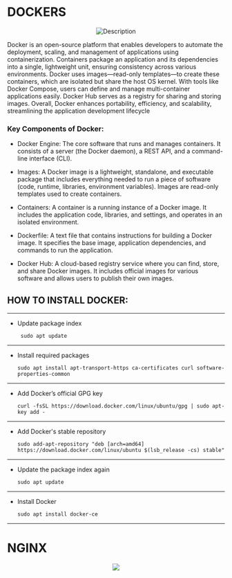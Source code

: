 # DOCKERS

<p align="center">
  <img src= https://github.com/saksham142/starting-ec2/blob/cd28260524bbf1012c67118dda918f1b60715fdf/1_AFo8ylyGvmAzIlKvsQiT-A.jpg alt="Description" />
</p>   


Docker is an open-source platform that enables developers to automate the deployment, scaling, and management of applications using containerization. Containers package an application and its dependencies into a single, lightweight unit, ensuring consistency across various environments. Docker uses images—read-only templates—to create these containers, which are isolated but share the host OS kernel. With tools like Docker Compose, users can define and manage multi-container applications easily. Docker Hub serves as a registry for sharing and storing images. Overall, Docker enhances portability, efficiency, and scalability, streamlining the application development lifecycle

### Key Components of Docker:


- Docker Engine: The core software that runs and manages containers. It consists of a server (the Docker daemon), a REST API, and a command-line interface (CLI).

- Images: A Docker image is a lightweight, standalone, and executable package that includes everything needed to run a piece of software (code, runtime, libraries, environment variables). Images are read-only templates used to create containers.

- Containers: A container is a running instance of a Docker image. It includes the application code, libraries, and settings, and operates in an isolated environment.

- Dockerfile: A text file that contains instructions for building a Docker image. It specifies the base image, application dependencies, and commands to run the application.

- Docker Hub: A cloud-based registry service where you can find, store, and share Docker images. It includes official images for various software and allows users to publish their own images.

## HOW TO INSTALL DOCKER:
---------------------------------------------------------------------------------------------------------------------------------------------------------------------------------------------------------------------
- Update package index

       sudo apt update
-------------------------------------------------------------------------------------------------------------------------------------------------------------------------------------------------------------------- 
- Install required packages

      sudo apt install apt-transport-https ca-certificates curl software-properties-common
---------------------------------------------------------------------------------------------------------------------------------------------------------------------------------------------------------------------
- Add Docker’s official GPG key

      curl -fsSL https://download.docker.com/linux/ubuntu/gpg | sudo apt-key add -
---------------------------------------------------------------------------------------------------------------------------------------------------------------------------------------------------------------------
- Add Docker's stable repository

      sudo add-apt-repository "deb [arch=amd64] https://download.docker.com/linux/ubuntu $(lsb_release -cs) stable"
---------------------------------------------------------------------------------------------------------------------------------------------------------------------------------------------------------------------
- Update the package index again

      sudo apt update
---------------------------------------------------------------------------------------------------------------------------------------------------------------------------------------------------------------------
- Install Docker

      sudo apt install docker-ce
---------------------------------------------------------------------------------------------------------------------------------------------------------------------------------------------------------------------

# NGINX


<p align="center">
  <img src=  alt="Description" />
</p>   


